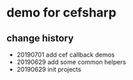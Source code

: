 # demo for cefsharp

## change history

- 20190701 add cef callback demos
- 20190629 add some common helpers
- 20190629 init projects

